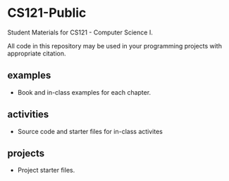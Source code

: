 # CS121-Public
Student Materials for CS121 - Computer Science I.

All code in this repository may be used in your programming projects with appropriate citation.

## examples
- Book and in-class examples for each chapter.

## activities
- Source code and starter files for in-class activites

## projects
- Project starter files.
